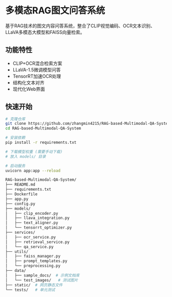 # 多模态RAG图文问答系统

基于RAG技术的图文内容问答系统，整合了CLIP视觉编码、OCR文本识别、LLaVA多模态大模型和FAISS向量检索。

## 功能特性

- CLIP+OCR混合检索方案
- LLaVA-1.5微调模型问答
- TensorRT加速OCR处理
- 结构化文本对齐
- 现代化Web界面

## 快速开始

```bash
# 克隆仓库
git clone https://github.com/zhangmin4215/RAG-based-Multimodal-QA-System.git
cd RAG-based-Multimodal-QA-System

# 安装依赖
pip install -r requirements.txt

# 下载模型权重 (需要手动下载)
# 放入 models/ 目录

# 启动服务
uvicorn app:app --reload

RAG-based-Multimodal-QA-System/
├── README.md
├── requirements.txt
├── Dockerfile
├── app.py
├── config.py
├── models/
│   ├── clip_encoder.py
│   ├── llava_integration.py
│   ├── text_aligner.py
│   └── tensorrt_optimizer.py
├── services/
│   ├── ocr_service.py
│   ├── retrieval_service.py
│   └── qa_service.py
├── utils/
│   ├── faiss_manager.py
│   ├── prompt_templates.py
│   └── preprocessing.py
├── data/
│   ├── sample_docs/  # 示例文档库
│   └── test_images/   # 测试图片
├── static/  # 网页静态文件
└── tests/   # 单元测试
